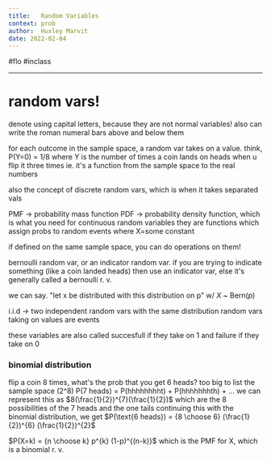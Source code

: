 ```yaml
---
title:   Random Variables
context: prob
author:  Huxley Marvit
date: 2022-02-04
---
```


#flo #inclass 

***

# random vars!
denote using capital letters, because they are not normal variables!
also can write the roman numeral bars above and below them

for each outcome in the sample space, a random var takes on a value. think, P(Y=0) = 1/8 where Y is the number of times a coin lands on heads when u flip it three times
ie. it's a function from the sample space to the real numbers

also the concept of discrete random vars, which is when it takes separated vals

PMF -> probability mass function
PDF -> probability density function, which is what you need for continuous random variables
they are functions which assign probs to random events where X=some constant

if defined on the same sample space, you can do operations on them!

bernoulli random var, or an indicator random var. if you are trying to indicate something (like a coin landed heads) then use an indicator var, else it's generally called a bernoulli r. v.



we can say. "let x be distributed with this distribution on p" w/ $X$ ~ $\text{Bern}(p)$

i.i.d -> two independent random vars with the same distribution
random vars taking on values are events


these variables are also called succesfull if they take on 1 and failure if they take on 0

### binomial distribution

flip a coin 8 times, what's the prob that you get 6 heads?
too big to list the sample space (2^8)
P(7 heads) = P(hhhhhhhht) + P(hhhhhhhth) + ...
we can represent this as $8(\frac{1}{2})^{7}(\frac{1}{2})$ which are the 8 possibilities of the 7 heads and the one tails
continuing this with the binomial distribution, we get
$P(\text{6 heads}) = {8 \choose 6} (\frac{1}{2})^{6}  (\frac{1}{2})^{2}$

$P(X=k) = {n \choose k} p^{k} (1-p)^{(n-k)}$
which is the PMF for X, which is a binomial r. v. 









